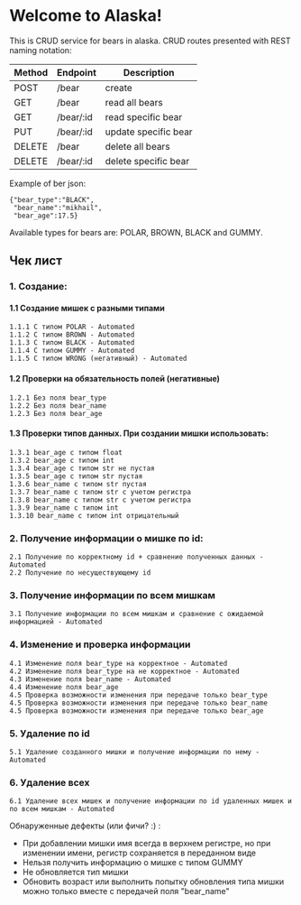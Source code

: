 # Welcome to Alaska!

This is CRUD service for bears in alaska.
CRUD routes presented with REST naming notation:


|Method|Endpoint|Description|
|---|---|---|
|POST |/bear| create|
|GET |/bear| read all bears|
|GET |/bear/:id| read specific bear|
|PUT |/bear/:id| update specific bear|
|DELETE	|/bear| delete all bears|
|DELETE	 |/bear/:id| delete specific bear|

Example of ber json: 

    {"bear_type":"BLACK",
     "bear_name":"mikhail",
     "bear_age":17.5}
     
Available types for bears are: POLAR, BROWN, BLACK and GUMMY.

## Чек лист

### 1. Создание:
#### 1.1 Создание мишек с разными типами

	1.1.1 С типом POLAR - Automated
	1.1.2 С типом BROWN - Automated
	1.1.3 С типом BLACK - Automated
	1.1.4 С типом GUMMY - Automated
	1.1.5 С типом WRONG (негативный) - Automated
	
#### 1.2 Проверки на обязательность полей (негативные)

	1.2.1 Без поля bear_type
	1.2.2 Без поля bear_name
	1.2.3 Без поля bear_age
	
#### 1.3 Проверки типов данных. При создании мишки использовать:

	1.3.1 bear_age с типом float
	1.3.2 bear_age с типом int
	1.3.4 bear_age с типом str не пустая
	1.3.5 bear_age с типом str пустая
	1.3.6 bear_name с типом str пустая
	1.3.7 bear_name с типом str с учетом регистра
	1.3.8 bear_name с типом str с учетом регистра
	1.3.9 bear_name с типом int
	1.3.10 bear_name с типом int отрицательный

### 2. Получение информации о мишке по id:
	2.1 Получение по корректному id + сравнение полученных данных - Automated
	2.2 Получение по несуществующему id 

### 3. Получение информации по всем мишкам
	3.1 Получение информации по всем мишкам и сравнение с ожидаемой информацией - Automated

### 4. Изменение и проверка информации
	4.1 Изменение поля bear_type на корректное - Automated
	4.2 Изменение поля bear_type на не корректное - Automated
	4.3 Изменение поля bear_name - Automated
	4.4 Изменение поля bear_age
	4.5 Проверка возможности изменения при передаче только bear_type
	4.5 Проверка возможности изменения при передаче только bear_name
	4.5 Проверка возможности изменения при передаче только bear_age
	
### 5. Удаление по id
	5.1 Удаление созданного мишки и получение информации по нему - Automated

### 6. Удаление всех
	6.1 Удаление всех мишек и получение информации по id удаленных мишек и по всем мишкам - Automated


Обнаруженные дефекты (или фичи? :) :
* При добавлении мишки имя всегда в верхнем регистре, но при изменении имени, регистр сохраняется в переданном виде
* Нельзя получить информацию о мишке с типом GUMMY
* Не обновляется тип мишки
* Обновить возраст или выполнить попытку обновления типа мишки можно только вместе с передачей поля "bear_name"
